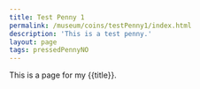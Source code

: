 ```yaml
---
title: Test Penny 1
permalink: /museum/coins/testPenny1/index.html
description: 'This is a test penny.'
layout: page
tags: pressedPennyNO
---
```


This is a page for my {{title}}.